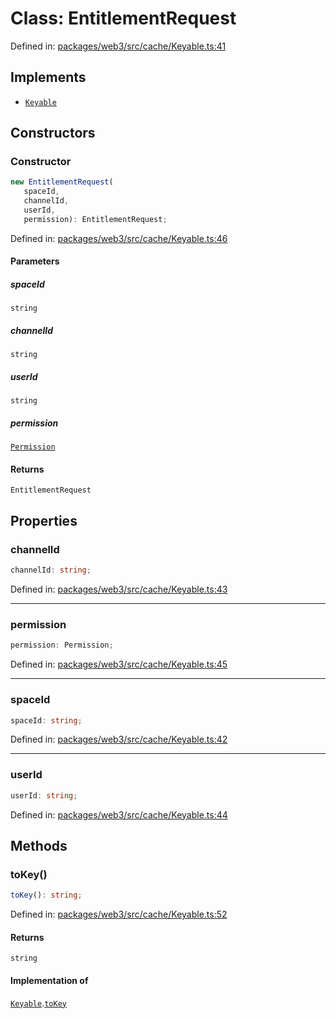 # Class: EntitlementRequest

Defined in: [packages/web3/src/cache/Keyable.ts:41](https://github.com/towns-protocol/towns/blob/0db1fd0ac7258e8db8cedfb6183e8eade8284fa1/packages/web3/src/cache/Keyable.ts#L41)

## Implements

- [`Keyable`](../interfaces/Keyable.md)

## Constructors

### Constructor

```ts
new EntitlementRequest(
   spaceId, 
   channelId, 
   userId, 
   permission): EntitlementRequest;
```

Defined in: [packages/web3/src/cache/Keyable.ts:46](https://github.com/towns-protocol/towns/blob/0db1fd0ac7258e8db8cedfb6183e8eade8284fa1/packages/web3/src/cache/Keyable.ts#L46)

#### Parameters

##### spaceId

`string`

##### channelId

`string`

##### userId

`string`

##### permission

[`Permission`](../type-aliases/Permission.md)

#### Returns

`EntitlementRequest`

## Properties

### channelId

```ts
channelId: string;
```

Defined in: [packages/web3/src/cache/Keyable.ts:43](https://github.com/towns-protocol/towns/blob/0db1fd0ac7258e8db8cedfb6183e8eade8284fa1/packages/web3/src/cache/Keyable.ts#L43)

***

### permission

```ts
permission: Permission;
```

Defined in: [packages/web3/src/cache/Keyable.ts:45](https://github.com/towns-protocol/towns/blob/0db1fd0ac7258e8db8cedfb6183e8eade8284fa1/packages/web3/src/cache/Keyable.ts#L45)

***

### spaceId

```ts
spaceId: string;
```

Defined in: [packages/web3/src/cache/Keyable.ts:42](https://github.com/towns-protocol/towns/blob/0db1fd0ac7258e8db8cedfb6183e8eade8284fa1/packages/web3/src/cache/Keyable.ts#L42)

***

### userId

```ts
userId: string;
```

Defined in: [packages/web3/src/cache/Keyable.ts:44](https://github.com/towns-protocol/towns/blob/0db1fd0ac7258e8db8cedfb6183e8eade8284fa1/packages/web3/src/cache/Keyable.ts#L44)

## Methods

### toKey()

```ts
toKey(): string;
```

Defined in: [packages/web3/src/cache/Keyable.ts:52](https://github.com/towns-protocol/towns/blob/0db1fd0ac7258e8db8cedfb6183e8eade8284fa1/packages/web3/src/cache/Keyable.ts#L52)

#### Returns

`string`

#### Implementation of

[`Keyable`](../interfaces/Keyable.md).[`toKey`](../interfaces/Keyable.md#tokey)
